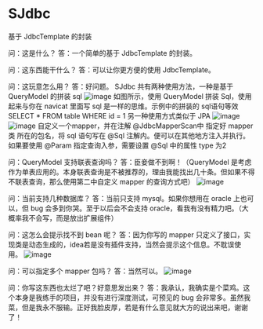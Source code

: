 # SJdbc
基于 JdbcTemplate 的封装

问：这是什么？ 
答：一个简单的基于 JdbcTemplate 的封装。

问：这东西能干什么？ 
答：可以让你更方便的使用 JdbcTemplate。

问：这玩意怎么用？ 
答：好问题。 
SJdbc 共有两种使用方法，一种是基于 QueryModel 的拼装 sql
![image](https://user-images.githubusercontent.com/53511645/222676442-593d5fda-4e33-4ac3-a0fc-ee8f0afcb33a.png)
如图所示，使用 QueryModel 拼装 Sql，使用起来与你在 navicat 里面写 sql 是一样的思维。示例中的拼装的 sql语句等效 SELECT * FROM table WHERE id = 1 
另一种使用方式类似于 JPA
![image](https://user-images.githubusercontent.com/53511645/222673096-1ae5a006-c999-4291-a655-ba3219f1c8bf.png)
![image](https://user-images.githubusercontent.com/53511645/222674157-b83b13d6-1e5a-41f2-ba1e-07d23add7c88.png)
自定义一个mapper，并在注解 @JdbcMapperScan中 指定好 mapper类 所在的包名，将 sql 语句写在 @Sql 注解内。便可以在其他地方注入并执行。如果要使用 @Param 指定查询入参，需要设置 @Sql 中的属性 type 为2

问：QueryModel 支持联表查询吗？ 
答：臣妾做不到啊！（QueryModel 是考虑作为单表应用的。本身联表查询是不被推荐的，理由我能找出几十条。但如果不得不联表查询，那么使用第二中自定义 mapper 的查询方式吧）
![image](https://user-images.githubusercontent.com/53511645/222674114-8731c376-c364-4a2d-a956-fbeca7afc28c.png)

问：当前支持几种数据库？ 
答：当前只支持 mysql。如果你想用在 oracle 上也可以，但 bug 会多到你哭。至于以后会不会支持 oracle，看我有没有精力吧。（大概率我不会写，而是放出扩展组件）

问：这怎么会提示找不到 bean 呢？
答：因为你写的 mapper 只定义了接口，实现类是动态生成的，idea若是没有插件支持，当然会提示这个信息。不耽误使用。
![image](https://user-images.githubusercontent.com/53511645/222679779-6398a08a-7a65-4fa4-829f-30f3a367c05b.png)

问：可以指定多个 mapper 包吗？
答：当然可以。
![image](https://user-images.githubusercontent.com/53511645/222679492-4c7577af-ecb1-4600-b179-134f49301a98.png)

问：你写这东西也太烂了吧？好意思发出来？ 
答：我承认，我确实是个菜鸡。这个本身是我练手的项目，并没有进行深度测试，可预见的 bug 会非常多。虽然我菜，但是我永不服输。正好我脸皮厚，若是有什么意见就大方的说出来吧，谢谢了！
